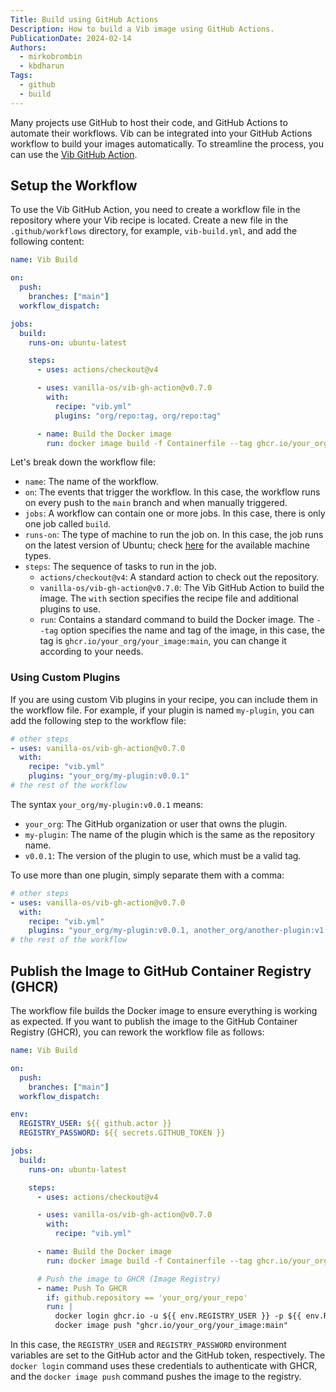 ```yaml
---
Title: Build using GitHub Actions
Description: How to build a Vib image using GitHub Actions.
PublicationDate: 2024-02-14
Authors:
  - mirkobrombin
  - kbdharun
Tags:
  - github
  - build
---
```


Many projects use GitHub to host their code, and GitHub Actions to automate their workflows. Vib can be integrated into your GitHub Actions workflow to build your images automatically. To streamline the process, you can use the [Vib GitHub Action](https://github.com/Vanilla-OS/vib-gh-action).

## Setup the Workflow

To use the Vib GitHub Action, you need to create a workflow file in the repository where your Vib recipe is located. Create a new file in the `.github/workflows` directory, for example, `vib-build.yml`, and add the following content:

```yaml
name: Vib Build

on:
  push:
    branches: ["main"]
  workflow_dispatch:

jobs:
  build:
    runs-on: ubuntu-latest

    steps:
      - uses: actions/checkout@v4

      - uses: vanilla-os/vib-gh-action@v0.7.0
        with:
          recipe: "vib.yml"
          plugins: "org/repo:tag, org/repo:tag"

      - name: Build the Docker image
        run: docker image build -f Containerfile --tag ghcr.io/your_org/your_image:main .
```

Let's break down the workflow file:

- `name`: The name of the workflow.
- `on`: The events that trigger the workflow. In this case, the workflow runs on every push to the `main` branch and when manually triggered.
- `jobs`: A workflow can contain one or more jobs. In this case, there is only one job called `build`.
- `runs-on`: The type of machine to run the job on. In this case, the job runs on the latest version of Ubuntu; check [here](https://github.com/actions/runner-images?tab=readme-ov-file#available-images) for the available machine types.
- `steps`: The sequence of tasks to run in the job.
  - `actions/checkout@v4`: A standard action to check out the repository.
  - `vanilla-os/vib-gh-action@v0.7.0`: The Vib GitHub Action to build the image. The `with` section specifies the recipe file and additional plugins to use.
  - `run`: Contains a standard command to build the Docker image. The `--tag` option specifies the name and tag of the image, in this case, the tag is `ghcr.io/your_org/your_image:main`, you can change it according to your needs.

### Using Custom Plugins

If you are using custom Vib plugins in your recipe, you can include them in the workflow file. For example, if your plugin is named `my-plugin`, you can add the following step to the workflow file:

```yaml
# other steps
- uses: vanilla-os/vib-gh-action@v0.7.0
  with:
    recipe: "vib.yml"
    plugins: "your_org/my-plugin:v0.0.1"
# the rest of the workflow
```

The syntax `your_org/my-plugin:v0.0.1` means:

- `your_org`: The GitHub organization or user that owns the plugin.
- `my-plugin`: The name of the plugin which is the same as the repository name.
- `v0.0.1`: The version of the plugin to use, which must be a valid tag.

To use more than one plugin, simply separate them with a comma:

```yaml
# other steps
- uses: vanilla-os/vib-gh-action@v0.7.0
  with:
    recipe: "vib.yml"
    plugins: "your_org/my-plugin:v0.0.1, another_org/another-plugin:v1.2.3"
# the rest of the workflow
```

## Publish the Image to GitHub Container Registry (GHCR)

The workflow file builds the Docker image to ensure everything is working as expected. If you want to publish the image to the GitHub Container Registry (GHCR), you can rework the workflow file as follows:

```yaml
name: Vib Build

on:
  push:
    branches: ["main"]
  workflow_dispatch:

env:
  REGISTRY_USER: ${{ github.actor }}
  REGISTRY_PASSWORD: ${{ secrets.GITHUB_TOKEN }}

jobs:
  build:
    runs-on: ubuntu-latest

    steps:
      - uses: actions/checkout@v4

      - uses: vanilla-os/vib-gh-action@v0.7.0
        with:
          recipe: "vib.yml"

      - name: Build the Docker image
        run: docker image build -f Containerfile --tag ghcr.io/your_org/your_image:main .

      # Push the image to GHCR (Image Registry)
      - name: Push To GHCR
        if: github.repository == 'your_org/your_repo'
        run: |
          docker login ghcr.io -u ${{ env.REGISTRY_USER }} -p ${{ env.REGISTRY_PASSWORD }}
          docker image push "ghcr.io/your_org/your_image:main"
```

In this case, the `REGISTRY_USER` and `REGISTRY_PASSWORD` environment variables are set to the GitHub actor and the GitHub token, respectively. The `docker login` command uses these credentials to authenticate with GHCR, and the `docker image push` command pushes the image to the registry.
